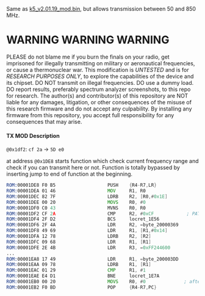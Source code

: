 Same as [k5_v2.01.19_mod.bin](https://github.com/Tunas1337/UV-K5-Modded-Firmwares/blob/main/k5_v2.01.19_mod.md), but allows transmission between 50 and 850 MHz.

# WARNING WARNING WARNING
PLEASE do not blame me if you burn the finals on your radio, get imprisoned for illegally transmitting on military or aeronautical frequencies, or cause a thermonuclear war. This modification is *UNTESTED* and is for *RESEARCH PURPOSES ONLY*, to explore the capabilities of the device and its chipset.
DO NOT transmit on illegal frequencies. DO use a dummy load. DO report results, preferably spectrum analyzer screenshots, to this repo for research.
The author(s) and contributor(s) of this repository are NOT liable for any damages, litigation, or other consequences of the misuse of this research firmware and do not accept any culpability. By installing any firmware from this repository, you accept full responsibility for any consequences that may arise.



#### TX MOD Description
`@0x1df2`: `cf 2a` -> `5D e0`

at address `@0x1DE8` starts function which check current frequency range and check if you can transmit here or not. Function is totally bypassed by inserting jump to end of function at the beginning.

```asm
ROM:00001DE8 F0 B5                   PUSH    {R4-R7,LR}
ROM:00001DEA 01 46                   MOV     R1, R0
ROM:00001DEC 82 7F                   LDRB    R2, [R0,#0x1E]
ROM:00001DEE 00 20                   MOVS    R0, #0
ROM:00001DF0 C0 43                   MVNS    R0, R0
ROM:00001DF2 CF 2A                   CMP     R2, #0xCF            ; PATCH HERE, 5D E0 opcode result in:  B  loc_1EB0
ROM:00001DF4 2F D2                   BCS     locret_1E56
ROM:00001DF6 2F 4A                   LDR     R2, =byte_20000369
ROM:00001DF8 49 69                   LDR     R1, [R1,#0x14]
ROM:00001DFA 12 78                   LDRB    R2, [R2]
ROM:00001DFC 09 68                   LDR     R1, [R1]
ROM:00001DFE 2E 4B                   LDR     R3, =0xFF244600
...
ROM:00001EA8 17 49                   LDR     R1, =byte_200003DD
ROM:00001EAA 09 78                   LDRB    R1, [R1]
ROM:00001EAC 01 29                   CMP     R1, #1
ROM:00001EAE E4 D1                   BNE     locret_1E7A
ROM:00001EB0 00 20                   MOVS    R0, #0              ; after patch it jumps directly here
ROM:00001EB2 F0 BD                   POP     {R4-R7,PC}
```

